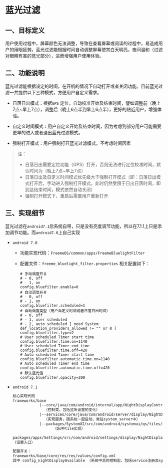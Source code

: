 # 蓝光过滤

## 一、目标定义

用户使用过程中，屏幕颜色无法调整，导致在查看屏幕或阅读的过程中，易造成用户的用眼疲劳。蓝光过滤能根据时间自动调整屏幕使其白天明亮，夜间温和（过滤对眼睛有害的蓝光部分），进而增强用户使用体验。

## 二、功能说明

蓝光过滤能根据设定的时间，在开机的情况下自动打开或者关闭功能。目前蓝光过滤一共提供以下三种模式，方便用户自定义需求。

- 日落日出模式：根据`GPS` 定位，自动校准开始及结束时间，譬如调整前（晚上7点~早上7点），调整后（晚上6点半到早上6点半），更好的贴近用户，增强体验。

- 自定义时间模式：用户自定义开始及结束时间，因为考虑到部分用户可能需要更早的进入或者退出蓝光过滤模式。

- 强制打开模式：用户强制打开蓝光过滤模式，不考虑时间因素

> 注：
>
> - 日落日出需要定位功能（GPS）打开，否则无法进行定位校准时间，默认时间为（晚上7点~早上7点）
> - 日落日出及自定义时间模式优先级大于强制打开模式（即：日落日出模式打开后，手动进入强制打开模式，此时仍然受限于日出日落时间，即到达结束时间，模式依然自动关闭）
> - 强制打开模式下，重启后需要用户重新打开

## 三、实现细节

蓝光过滤在`android7.1`后系统自带，只是没有亮度调节功能，所以在7.1.1上只是添加调节功能。而`android7.0`上自己实现

- `android 7.0` 

  - 功能实现代码：`FreemeOS/common/apps/FreemeBluelightFilter`

  - 配置文件：`freeme_bluelight_filter.properties` 相关配置如下：
    ```
    # 手动调度开关
    # - 0, off
    # - 1, on
    config.bluefilter.enable=0
    # 自动调度开关
    # - 0, off
    # - 1, on
    config.bluefilter.scheduled=1
    # 自动调度类型（用户自定义时间或者日落日出时间）
    # - 0, off
    # - 1, user scheduled
    # - 2, auto scheduled [ need System def_location_providers_allowed != "" or 0 ]
    config.bluefilter.type=2
    # User scheduled Timer start time
    config.bluefilter.time.on=1140
    # User scheduled Timer end time
    config.bluefilter.time.off=420
    # Auto scheduled Timer start time
    config.bluefilter.automatic.time.on=1140
    # Auto scheduled Timer end time
    config.bluefilter.automatic.time.off=420
    # 默认蓝光值
    config.bluefilter.opacity=200
    ```

- `android 7.1`

  ```xml
  核心实现代码
  frameworks/base
              |--core/java/com/android/internal/app/NightDisplayController.java
  				（控制类，包括监听设置的变化）
              |--services/core/java/com/android/server/display/NightDisplayService.java 
  				（实现服务，随系统一起启动，常驻system_server中）
              |--packages/SystemUI/src/com/android/systemui/qs/tiles/NightDisplayTile.java
  			        （Qs中tile实现）

  packages/apps/Settings/src/com/android/settings/display/NightDisplaySettings.java 
  （设置入口）

  配置开关：
  frameworks/base/core/res/res/values/config.xml
  其中 config_nightDisplayAvailable （系统中总的控制宏，包括service注册及systemui tile 和settings入口）
  ```